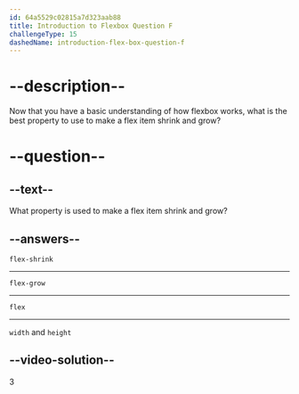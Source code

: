 ```yaml
---
id: 64a5529c02815a7d323aab88
title: Introduction to Flexbox Question F
challengeType: 15
dashedName: introduction-flex-box-question-f
---
```

# --description--

Now that you have a basic understanding of how flexbox works, what is the best property to use to make a flex item shrink and grow?

# --question--

## --text--

What property is used to make a flex item shrink and grow?

## --answers--

`flex-shrink`

---

`flex-grow`

---

`flex`

---

`width` and `height`

## --video-solution--

3
